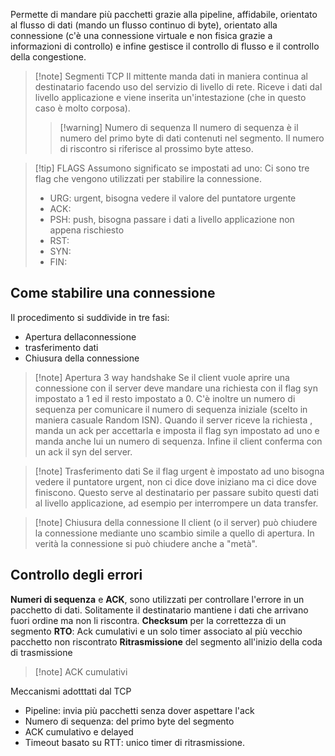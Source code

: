 Permette di mandare più pacchetti grazie alla pipeline, affidabile, orientato al flusso di dati (mando un flusso continuo di byte), orientato alla connessione (c'è una connessione virtuale e non fisica grazie a informazioni di controllo) e infine gestisce il controllo di flusso e il controllo della congestione.

>[!note] Segmenti TCP
>Il mittente manda dati in maniera continua al destinatario facendo uso del servizio di livello di rete.
>Riceve i dati dal livello applicazione e viene inserita un'intestazione (che in questo caso è molto corposa).
>
>>[!warning] Numero di sequenza
>>Il numero di sequenza è il numero del primo byte di dati contenuti nel segmento. Il numero di riscontro si riferisce al prossimo byte atteso.

>[!tip] FLAGS
>Assumono significato se impostati ad uno:
>Ci sono tre flag che vengono utilizzati per stabilire la connessione.
>- URG: urgent, bisogna vedere il valore del puntatore urgente
>- ACK:
>- PSH: push, bisogna passare i dati a livello applicazione non appena rischiesto
>- RST:
>- SYN:
>- FIN:

## Come stabilire una connessione
Il procedimento si suddivide in tre fasi:
- Apertura dellaconnessione
- trasferimento dati
- Chiusura della connessione

>[!note] Apertura
>3 way handshake
>Se il client vuole aprire una connessione con il server deve mandare una richiesta con il flag syn impostato a 1 ed il resto impostato a 0. C'è inoltre un numero di sequenza per comunicare il numero di sequenza iniziale (scelto in maniera casuale Random ISN). Quando il server riceve la richiesta , manda un ack per accettarla e imposta il flag syn impostato ad uno e manda anche lui un numero di sequenza. Infine il client conferma con un ack il syn del server.

>[!note] Trasferimento dati
>Se il flag urgent è impostato ad uno bisogna vedere il puntatore urgent, non ci dice dove iniziano ma ci dice dove finiscono. Questo serve al destinatario per passare subito questi dati al livello applicazione, ad esempio per interrompere un data transfer.

>[!note] Chiusura della connessione
>Il client (o il server) può chiudere la connessione mediante uno scambio simile a quello di apertura.
>In verità la connessione si può chiudere anche a "metà".

## Controllo degli errori
**Numeri di sequenza** e **ACK**, sono utilizzati per controllare l'errore in un pacchetto di dati.
Solitamente il destinatario mantiene i dati che arrivano fuori ordine ma non li riscontra.
**Checksum** per la correttezza di un segmento
**RTO**: Ack cumulativi e un solo timer associato al più vecchio pacchetto non riscontrato
**Ritrasmissione** del segmento all'inizio della coda di trasmissione

>[!note] ACK cumulativi

Meccanismi adotttati dal TCP
- Pipeline: invia più pacchetti senza dover aspettare l'ack
- Numero di sequenza: del primo byte del segmento
- ACK cumulativo e delayed
- Timeout basato su RTT: unico timer di ritrasmissione.

